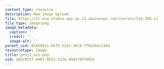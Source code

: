 ```yaml
---
content_type: resource
description: New image Upload
file: https://ol-ocw-studio-app-qa.s3.amazonaws.com/courses/21m-289-islam-media-spring-2015/a8dc875f44070622532d89d47007692e_proj2_ex1.png
file_type: image/png
image_metadata:
  caption: ''
  credit: ''
  image-alt: ''
parent_uid: 0e05002e-0e75-51e1-20c0-77bb16ec144a
resourcetype: Image
title: proj2_ex1.png
uid: a8dc875f-4407-0622-532d-89d47007692e
---
```

